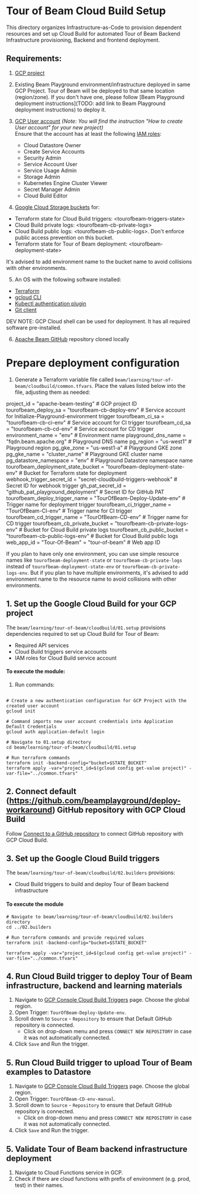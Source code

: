 <!---
    Licensed to the Apache Software Foundation (ASF) under one
    or more contributor license agreements.  See the NOTICE file
    distributed with this work for additional information
    regarding copyright ownership.  The ASF licenses this file
    to you under the Apache License, Version 2.0 (the
    "License"); you may not use this file except in compliance
    with the License.  You may obtain a copy of the License at
      http://www.apache.org/licenses/LICENSE-2.0
    Unless required by applicable law or agreed to in writing,
    software distributed under the License is distributed on an
    "AS IS" BASIS, WITHOUT WARRANTIES OR CONDITIONS OF ANY
    KIND, either express or implied.  See the License for the
    specific language governing permissions and limitations
    under the License.
-->

# Tour of Beam Cloud Build Setup

This directory organizes Infrastructure-as-Code to provision dependent resources and set up Cloud Build for automated Tour of Beam Backend Infrastructure provisioning, Backend and frontend deployment.

## Requirements:

1. [GCP project](https://cloud.google.com/resource-manager/docs/creating-managing-projects)
2. Existing Beam Playground environment/infrastructure deployed in same GCP Project. Tour of Beam will be deployed to that same location  (region/zone). If you don't have one, please follow [Beam Playground deployment instructions](TODO: add link to Beam Playground deployment instructions) to deploy it.
3. [GCP User account](https://cloud.google.com/appengine/docs/standard/access-control?tab=python) _(Note: You will find the instruction "How to create User account" for your new project)_<br>
  Ensure that the account has at least the following [IAM roles](https://cloud.google.com/iam/docs/understanding-roles):

   - Cloud Datastore Owner
   - Create Service Accounts
   - Security Admin
   - Service Account User
   - Service Usage Admin
   - Storage Admin
   - Kubernetes Engine Cluster Viewer
   - Secret Manager Admin
   - Cloud Build Editor

4. [Google Cloud Storage buckets](https://cloud.google.com/storage/docs/creating-buckets) for:
- Terraform state for Cloud Build triggers: \<tourofbeam-triggers-state\>
- Cloud Build private logs: \<tourofbeam-cb-private-logs\>
- Cloud Build public logs: \<tourofbeam-cb-public-logs\>. Don't enforce public access prevention on this bucket.
- Terraform state for Tour of Beam deployment: \<tourofbeam-deployment-state\>

It's advised to add environment name to the bucket name to avoid collisions with other environments.

5. An OS with the following software installed:

* [Terraform](https://www.terraform.io/downloads)
* [gcloud CLI](https://cloud.google.com/sdk/docs/install-sdk)
* [Kubectl authentication plugin](https://cloud.google.com/blog/products/containers-kubernetes/kubectl-auth-changes-in-gke)
* [Git client](https://git-scm.com/downloads)

DEV NOTE: GCP Cloud shell can be used for deployment. It has all required software pre-installed.

6. [Apache Beam GitHub](https://github.com/apache/beam) repository cloned locally

# Prepare deployment configuration

1. Generate a Terraform variable file called `beam/learning/tour-of-beam/cloudbuild/common.tfvars`. Place the values listed below into the file, adjusting them as needed:

project_id                          = "apache-beam-testing"      # GCP project ID
tourofbeam_deploy_sa                = "tourofbeam-cb-deploy-env" # Service account for Initialize-Playground-environment trigger
tourofbeam_ci_sa                    = "tourofbeam-cb-ci-env"     # Service account for CI trigger
tourofbeam_cd_sa                    = "tourofbeam-cb-cd-env"     # Service account for CD trigger
environment_name                    = "env"                      # Environment name
playground_dns_name                 = "fqdn.beam.apache.org"     # Playground DNS name
pg_region                           = "us-west1"                 # Playground region
pg_gke_zone                         = "us-west1-a"               # Playground GKE zone
pg_gke_name                         = "cluster_name"             # Playground GKE cluster name
pg_datastore_namespace              = "env"                      # Playground Datastore namespace name
tourofbeam_deployment_state_bucket  = "tourofbeam-deployment-state-env"     # Bucket for Terraform state for deployment
webhook_trigger_secret_id           = "secret-cloudbuild-triggers-webhook"  # Secret ID for webhook trigger
gh_pat_secret_id                    = "github_pat_playground_deployment"    # Secret ID for GitHub PAT
tourofbeam_deploy_trigger_name      = "TourOfBeam-Deploy-Update-env"        # Trigger name for deployment trigger
tourofbeam_ci_trigger_name          = "TourOfBeam-CI-env"                   # Trigger name for CI trigger
tourofbeam_cd_trigger_name          = "TourOfBeam-CD-env"                   # Trigger name for CD trigger
tourofbeam_cb_private_bucket        = "tourofbeam-cb-private-logs-env"      # Bucket for Cloud Build private logs
tourofbeam_cb_public_bucket         = "tourofbeam-cb-public-logs-env"       # Bucket for Cloud Build public logs
web_app_id = "Tour-Of-Beam"         = "tour-of-beam"                        # Web app ID

If you plan to have only one environment, you can use simple resource names like `tourofbeam-deployment-state` or `tourofbeam-cb-private-logs` instead of `tourofbeam-deployment-state-env` or `tourofbeam-cb-private-logs-env`. But if you plan to have multiple environments, it's advised to add environment name to the resource name to avoid collisions with other environments.

## 1. Set up the Google Cloud Build for your GCP project

The `beam/learning/tour-of-beam/cloudbuild/01.setup` provisions dependencies required to set up Cloud Build for Tour of Beam:
- Required API services
- Cloud Build triggers service accounts
- IAM roles for Cloud Build service account

#### To execute the module:

1. Run commands:

```console

# Create a new authentication configuration for GCP Project with the created user account
gcloud init

# Command imports new user account credentials into Application Default Credentials
gcloud auth application-default login

# Navigate to 01.setup directory
cd beam/learning/tour-of-beam/cloudbuild/01.setup

# Run terraform commands
terraform init -backend-config="bucket=$STATE_BUCKET"
terraform apply -var="project_id=$(gcloud config get-value project)" -var-file="../common.tfvars"
```

## 2. Connect default (https://github.com/beamplayground/deploy-workaround) GitHub repository with GCP Cloud Build

Follow [Connect to a GitHub repository](https://cloud.google.com/build/docs/automating-builds/github/connect-repo-github) to connect GitHub repository with GCP Cloud Build.

## 3. Set up the Google Cloud Build triggers

The `beam/learning/tour-of-beam/cloudbuild/02.builders` provisions:
- Cloud Build triggers to build and deploy Tour of Beam backend infrastructure

#### To execute the module

```
# Navigate to beam/learning/tour-of-beam/cloudbuild/02.builders directory
cd ../02.builders

# Run terraform commands and provide required values
terraform init -backend-config="bucket=$STATE_BUCKET"

terraform apply -var="project_id=$(gcloud config get-value project)" -var-file="../common.tfvars"

```

## 4. Run Cloud Build trigger to deploy Tour of Beam infrastructure, backend and learning materials

1. Navigate to [GCP Console Cloud Build Triggers](https://console.cloud.google.com/cloud-build/triggers) page. Choose the global region.
2. Open Trigger: `TourOfBeam-Deploy-Update-env`.
3. Scroll down to `Source` - `Repository` to ensure that Default GitHub repository is connected.
   - Click on drop-down menu and press `CONNECT NEW REPOSITORY` in case it was not automatically connected.
4. Click `Save` and Run the trigger.

## 5. Run Cloud Build trigger to upload Tour of Beam examples to Datastore

1. Navigate to [GCP Console Cloud Build Triggers](https://console.cloud.google.com/cloud-build/triggers) page. Choose the global region.
2. Open Trigger: `TourOfBeam-CD-env-manual`.
3. Scroll down to `Source` - `Repository` to ensure that Default GitHub repository is connected.
   - Click on drop-down menu and press `CONNECT NEW REPOSITORY` in case it was not automatically connected.
4. Click `Save` and Run the trigger.

## 5. Validate Tour of Beam backend infrastructure deployment
1. Navigate to Cloud Functions service in GCP.
2. Check if there are cloud functions with prefix of environment (e.g. prod, test) in their names.
